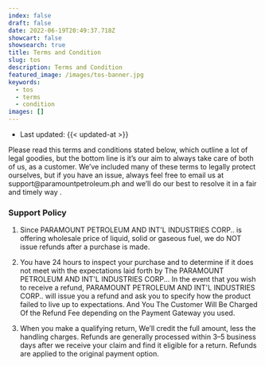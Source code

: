 ```yaml
---
index: false
draft: false
date: 2022-06-19T20:49:37.718Z
showcart: false
showsearch: true
title: Terms and Condition
slug: tos
description: Terms and Condition
featured_image: /images/tos-banner.jpg
keywords:
  - tos
  - terms
  - condition
images: []
---
```


- Last updated: {{< updated-at >}}

<p class="lead">
Please read this terms and conditions stated below, which outline a lot of legal goodies, but the bottom line is it’s our aim to always take care of both of us, as a customer. We’ve included many of these terms to legally protect ourselves, but if you have an issue, always feel free to email us at support@paramountpetroleum.ph and we’ll do our best to resolve it in a fair and timely way .
</p>


### Support Policy

1. Since PARAMOUNT PETROLEUM AND INT'L INDUSTRIES CORP.. is offering wholesale price of liquid, solid or gaseous fuel, we do NOT issue refunds after a purchase is made.

2. You have 24 hours to inspect your purchase and to determine if it does not meet with the expectations laid forth by The PARAMOUNT PETROLEUM AND INT'L INDUSTRIES CORP... In the event that you wish to receive a refund, PARAMOUNT PETROLEUM AND INT'L INDUSTRIES CORP.. will issue you a refund and ask you to specify how the product failed to live up to expectations. And You The Customer Will Be Charged Of the Refund Fee depending on the Payment Gateway you used.
3. When you make a qualifying return, We’ll credit the full amount, less the handling charges. Refunds are generally processed within 3–5 business days after we receive your claim and find it eligible for a return. Refunds are applied to the original payment option.
